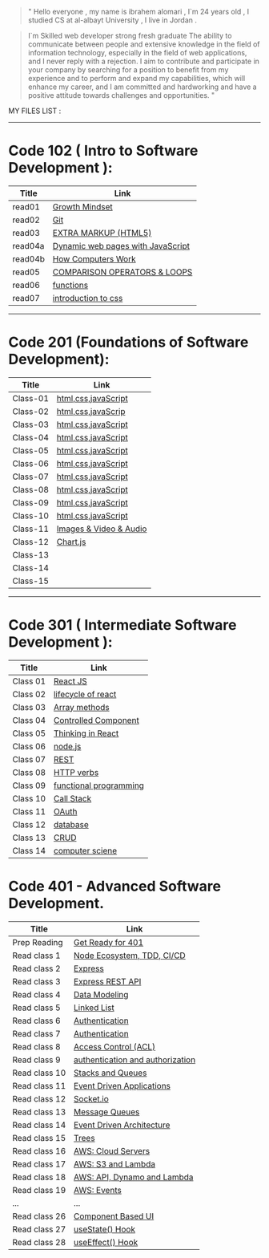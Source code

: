 >" Hello everyone , my name is ibrahem alomari , I`m 24 years old , I studied CS at al-albayt University ,
I live in Jordan .

>I`m Skilled web developer strong fresh graduate The ability to communicate between people and extensive knowledge in the field of information technology, especially in the field of web applications, and I never reply with a rejection. I aim to contribute and participate in your company by searching for a position to benefit from my experience and to perform and expand my capabilities, which will enhance my career, and I am committed and hardworking and have a positive attitude towards challenges and opportunities. "


MY FILES LIST :


____


# Code 102 ( Intro to Software Development ):

|Title   | Link  |
|---|---|
| read01  | [Growth Mindset](https://ibrahemomari.github.io/reading-notes/read01)  |
| read02  |  [Git](https://ibrahemomari.github.io/reading-notes/Read02) |
| read03  |  [EXTRA MARKUP (HTML5)](https://ibrahemomari.github.io/reading-notes/Read03) |
| read04a |  [Dynamic web pages with JavaScript](https://ibrahemomari.github.io/reading-notes/Read04a) |
| read04b|[How Computers Work](https://ibrahemomari.github.io/reading-notes/Read04b)|
| read05  |  [COMPARISON OPERATORS & LOOPS](https://ibrahemomari.github.io/reading-notes/Read05) |+
|read06|[functions](https://ibrahemomari.github.io/reading-notes/Read06)|
|read07|[introduction to css](https://ibrahemomari.github.io/reading-notes/Read07)|

___

# Code 201 (Foundations of Software Development):

|Title|Link|
|---|---|
|Class-01|[html,css,javaScript](https://ibrahemomari.github.io/reading-notes/Class-01)|
|Class-02|[html,css,javaScrip](https://ibrahemomari.github.io/reading-notes/Class-02)|
|Class-03|[html,css,javaScript](https://ibrahemomari.github.io/reading-notes/Class-03)|
|Class-04|[html,css,javaScript](https://ibrahemomari.github.io/reading-notes/Calss-04)|
|Class-05|[html,css,javaScript](https://ibrahemomari.github.io/reading-notes/Class-05)|
|Class-06|[html,css,javaScript](https://ibrahemomari.github.io/reading-notes/Class-06)|
|Class-07|[html,css,javaScript](https://ibrahemomari.github.io/reading-notes/Class-07)|
|Class-08|[html,css,javaScript](https://ibrahemomari.github.io/reading-notes/Class-08)|
|Class-09|[html,css,javaScript](https://ibrahemomari.github.io/reading-notes/Class-09)|
|Class-10|[html,css,javaScript](https://ibrahemomari.github.io/reading-notes/Class-10)|
|Class-11|[Images & Video & Audio](https://ibrahemomari.github.io/reading-notes/Class-11)|
|Class-12|[Chart.js](https://ibrahemomari.github.io/reading-notes/Class-12)|
|Class-13|[]()|
|Class-14|[]()|
|Class-15|[]()|

___

# Code 301 ( Intermediate Software Development ):

|Title|Link|
|---|---|
|Class 01|[React JS](https://ibrahemomari.github.io/reading-notes/Class01)|
|Class 02|[lifecycle of react](https://ibrahemomari.github.io/reading-notes/Class02)|
|Class 03|[Array methods](https://ibrahemomari.github.io/reading-notes/Class03)|
|Class 04|[Controlled Component](https://ibrahemomari.github.io/reading-notes/Class04)|
|Class 05|[Thinking in React](https://ibrahemomari.github.io/reading-notes/Class05)|
|Class 06|[node.js](https://ibrahemomari.github.io/reading-notes/Class06)|
|Class 07|[REST](https://ibrahemomari.github.io/reading-notes/Class07)|
|Class 08|[HTTP verbs](https://ibrahemomari.github.io/reading-notes/Class08)|
|Class 09|[functional programming](https://ibrahemomari.github.io/reading-notes/Class09)|
|Class 10|[Call Stack](https://ibrahemomari.github.io/reading-notes/Class10)|
|Class 11|[OAuth](https://ibrahemomari.github.io/reading-notes/Class11)|
|Class 12|[database](https://ibrahemomari.github.io/reading-notes/Class12)|
|Class 13|[CRUD](https://ibrahemomari.github.io/reading-notes/Class13)|
|Class 14|[computer sciene](https://ibrahemomari.github.io/reading-notes/Class14)|

#  Code 401 - Advanced Software Development.

|Title|Link|
|---|---|
|Prep Reading|[Get Ready for 401](https://ibrahemomari.github.io/reading-notes/Read401prep)|
|Read class 1|[Node Ecosystem, TDD, CI/CD](https://ibrahemomari.github.io/reading-notes/Read401class1)|
|Read class 2|[Express](https://ibrahemomari.github.io/reading-notes/Read401class2)|
|Read class 3|[Express REST API](https://ibrahemomari.github.io/reading-notes/Read401class3)|
|Read class 4|[Data Modeling](https://ibrahemomari.github.io/reading-notes/Read401class4)|
|Read class 5|[Linked List](https://ibrahemomari.github.io/reading-notes/Read401class5)|
|Read class 6|[Authentication](https://ibrahemomari.github.io/reading-notes/Read401class6)|
|Read class 7|[Authentication](https://ibrahemomari.github.io/reading-notes/Read401class7)|
|Read class 8|[Access Control (ACL)](https://ibrahemomari.github.io/reading-notes/Read401class8)|
|Read class 9|[authentication and authorization](https://ibrahemomari.github.io/reading-notes/Read401class9)|
|Read class 10|[Stacks and Queues](https://ibrahemomari.github.io/reading-notes/Read401class10)|
|Read class 11|[Event Driven Applications](https://ibrahemomari.github.io/reading-notes/Read401class11)|
|Read class 12|[Socket.io](https://ibrahemomari.github.io/reading-notes/Read401class12)|
|Read class 13|[Message Queues](https://ibrahemomari.github.io/reading-notes/Read401class13)|
|Read class 14|[Event Driven Architecture](https://ibrahemomari.github.io/reading-notes/Read401class14)|
|Read class 15|[Trees](https://ibrahemomari.github.io/reading-notes/Read401class15)|
|Read class 16|[AWS: Cloud Servers](https://ibrahemomari.github.io/reading-notes/Read401class16)|
|Read class 17|[AWS: S3 and Lambda](https://ibrahemomari.github.io/reading-notes/Read401class17)|
|Read class 18|[AWS: API, Dynamo and Lambda](https://ibrahemomari.github.io/reading-notes/Read401class18)|
|Read class 19|[AWS: Events](https://ibrahemomari.github.io/reading-notes/Read401class19)|
|...|...|
|Read class 26|[Component Based UI](https://ibrahemomari.github.io/reading-notes/Read401class26)|
|Read class 27|[useState() Hook](https://ibrahemomari.github.io/reading-notes/Read401class27)|
|Read class 28|[useEffect() Hook](https://ibrahemomari.github.io/reading-notes/Read401class28)|

